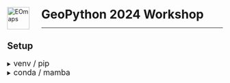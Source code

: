 <img alt=EOmaps src=https://raw.githubusercontent.com/raphaelquast/EOmaps/dev/docs/_static/logo.png style="float: left; margin:0 2em 0 0; display: inline; height: 3.7em">

<h1 style="display: inline"> <b>GeoPython 2024</b>  Workshop </h1>

---

## Setup

<details><summary><font size=4>venv / pip</font></summary>

1. Create a new virtual environment:  
    `python -m venv "venv_folder_path"`
2. Activate the environment:  
    `venv_folder_path\Scripts\activate`
3. Install required packages:  
   `pip install eomaps[all] jupyterlab`
4. Navigate to your working directory and start Jupyter Lab:  
   `jupster lab`
</details>

<details><summary><font size=4>conda / mamba</font></summary>

1. Ceate a new virtual environment:  
    `mamba create -n "name_of_environment"`
2. Activate the environment:  
    `mamba activate "name_of_environment"`
3. Install required packages:  
   `mamba install -c conda-forge eomaps jupyterlab`
4. Navigate to your working directory and start Jupyter Lab:  
`jupster lab`

</details>
